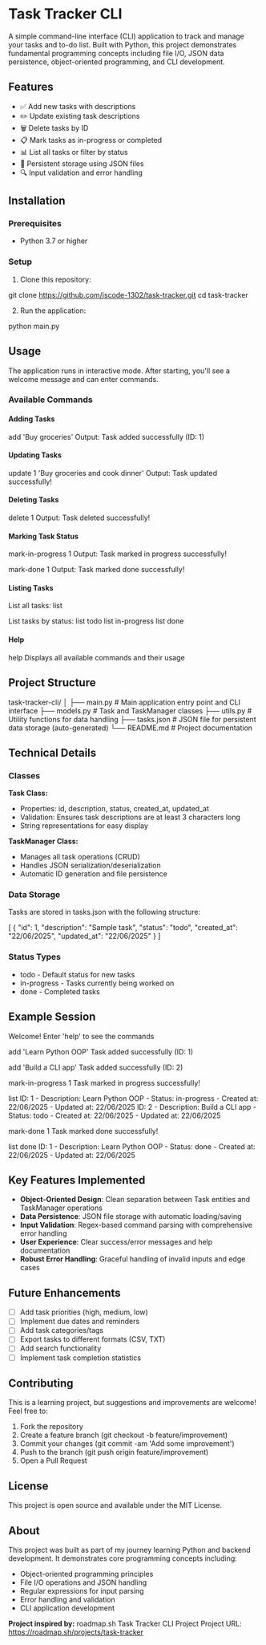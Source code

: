 # Task Tracker CLI

A simple command-line interface (CLI) application to track and manage your tasks and to-do list. Built with Python, this project demonstrates fundamental programming concepts including file I/O, JSON data persistence, object-oriented programming, and CLI development.

## Features

- ✅ Add new tasks with descriptions
- ✏️ Update existing task descriptions
- 🗑️ Delete tasks by ID
- 📋 Mark tasks as in-progress or completed
- 📊 List all tasks or filter by status
- 💾 Persistent storage using JSON files
- 🔍 Input validation and error handling

## Installation

### Prerequisites
- Python 3.7 or higher

### Setup
1. Clone this repository:

git clone https://github.com/jscode-1302/task-tracker.git
cd task-tracker

2. Run the application:

python main.py

## Usage

The application runs in interactive mode. After starting, you'll see a welcome message and can enter commands.

### Available Commands

#### Adding Tasks

add 'Buy groceries'
Output: Task added successfully (ID: 1)

#### Updating Tasks

update 1 'Buy groceries and cook dinner'
Output: Task updated successfully!

#### Deleting Tasks

delete 1
Output: Task deleted successfully!

#### Marking Task Status

mark-in-progress 1
Output: Task marked in progress successfully!

mark-done 1
Output: Task marked done successfully!

#### Listing Tasks

List all tasks:
list

List tasks by status:
list todo
list in-progress
list done

#### Help

help
Displays all available commands and their usage

## Project Structure

task-tracker-cli/
│
├── main.py          # Main application entry point and CLI interface
├── models.py        # Task and TaskManager classes
├── utils.py         # Utility functions for data handling
├── tasks.json       # JSON file for persistent data storage (auto-generated)
└── README.md        # Project documentation

## Technical Details

### Classes

**Task Class:**
- Properties: id, description, status, created_at, updated_at
- Validation: Ensures task descriptions are at least 3 characters long
- String representations for easy display

**TaskManager Class:**
- Manages all task operations (CRUD)
- Handles JSON serialization/deserialization
- Automatic ID generation and file persistence

### Data Storage

Tasks are stored in tasks.json with the following structure:

[
    {
        "id": 1,
        "description": "Sample task",
        "status": "todo",
        "created_at": "22/06/2025",
        "updated_at": "22/06/2025"
    }
]

### Status Types
- todo - Default status for new tasks
- in-progress - Tasks currently being worked on
- done - Completed tasks

## Example Session

Welcome!
Enter 'help' to see the commands

add 'Learn Python OOP'
Task added successfully (ID: 1)

add 'Build a CLI app'
Task added successfully (ID: 2)

mark-in-progress 1
Task marked in progress successfully!

list
ID: 1 - Description: Learn Python OOP - Status: in-progress - Created at: 22/06/2025 - Updated at: 22/06/2025
ID: 2 - Description: Build a CLI app - Status: todo - Created at: 22/06/2025 - Updated at: 22/06/2025

mark-done 1
Task marked done successfully!

list done
ID: 1 - Description: Learn Python OOP - Status: done - Created at: 22/06/2025 - Updated at: 22/06/2025

## Key Features Implemented

- **Object-Oriented Design**: Clean separation between Task entities and TaskManager operations
- **Data Persistence**: JSON file storage with automatic loading/saving
- **Input Validation**: Regex-based command parsing with comprehensive error handling
- **User Experience**: Clear success/error messages and help documentation
- **Robust Error Handling**: Graceful handling of invalid inputs and edge cases

## Future Enhancements

- [ ] Add task priorities (high, medium, low)
- [ ] Implement due dates and reminders
- [ ] Add task categories/tags
- [ ] Export tasks to different formats (CSV, TXT)
- [ ] Add search functionality
- [ ] Implement task completion statistics

## Contributing

This is a learning project, but suggestions and improvements are welcome! Feel free to:

1. Fork the repository
2. Create a feature branch (git checkout -b feature/improvement)
3. Commit your changes (git commit -am 'Add some improvement')
4. Push to the branch (git push origin feature/improvement)
5. Open a Pull Request

## License

This project is open source and available under the MIT License.

## About

This project was built as part of my journey learning Python and backend development. It demonstrates core programming concepts including:

- Object-oriented programming principles
- File I/O operations and JSON handling
- Regular expressions for input parsing
- Error handling and validation
- CLI application development

**Project inspired by:** roadmap.sh Task Tracker CLI Project
Project URL: https://roadmap.sh/projects/task-tracker
